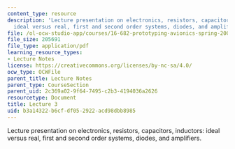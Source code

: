 ```yaml
---
content_type: resource
description: 'Lecture presentation on electronics, resistors, capacitors, inductors:
  ideal versus real, first and second order systems, diodes, and amplifiers.'
file: /ol-ocw-studio-app/courses/16-682-prototyping-avionics-spring-2006/b3a14322b6cfdf052922acd98dbb8985_lect3.pdf
file_size: 205691
file_type: application/pdf
learning_resource_types:
- Lecture Notes
license: https://creativecommons.org/licenses/by-nc-sa/4.0/
ocw_type: OCWFile
parent_title: Lecture Notes
parent_type: CourseSection
parent_uid: 2c369a02-9f64-7495-c2b3-4194036a2626
resourcetype: Document
title: Lecture 3
uid: b3a14322-b6cf-df05-2922-acd98dbb8985
---
```

Lecture presentation on electronics, resistors, capacitors, inductors: ideal versus real, first and second order systems, diodes, and amplifiers.